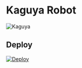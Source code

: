 
# Kaguya Robot
![Kaguya](https://telegra.ph/file/0e2064896320536b65aae.jpg)


## Deploy
[![Deploy](https://www.herokucdn.com/deploy/button.svg)](https://heroku.com/deploy?template=https://github.com/husbandoo/KaguyaProbot-kaguya) 
